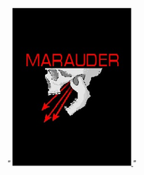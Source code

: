 <!DOCTYPE HTML>
<html>
<head>
<title>Creality K1 Filament Filter V2</title>
<meta name="viewport" content="width=device-width, initial-scale=1">
<style>

q {
  position: absolute;
  top: 50%;
  -ms-transform: translateY(-50%);
  transform: translateY(-50%);
  
  left: 50%;
  -ms-transform: translate(-50%, -50%);
  transform: translate(-50%, -50%);
}

p {
  position: absolute;
  top: 56%;
  -ms-transform: translateY(-50%);
  transform: translateY(-50%);
  
  left: 50%;
  -ms-transform: translate(-50%, -50%);
  transform: translate(-50%, -50%);
  
  text-align: center;
  font-size: 30px;
  color: white;
  font-family: courier new;
  
  padding-top: 10px;
}

body {
  background-color: black;
}

.countdown {
  padding-top: 5%;
}

</style>
</head>
<body>

<div>
  <q>
    <a href="https://www.tindie.com/products/TinyPinapple"><img src="https://github.com/justcallmekoko/ESP32Marauder/raw/master/pictures/marauder3L.jpg?raw=true" alt="3D Wiev">
  </q>
</div>

<div>
  <p class="countdown" id="demo"></p>

  <script>
// Set the date we're counting down to
var countDownDate = new Date("sep 1, 2025 12:00:00").getTime();

// Update the count down every 1 second
var x = setInterval(function() {

  // Get today's date and time
  var now = new Date().getTime();
    
  // Find the distance between now and the count down date
  var distance = countDownDate - now;
    
  // Time calculations for days, hours, minutes and seconds
  var days = Math.floor(distance / (1000 * 60 * 60 * 24));
  var hours = Math.floor((distance % (1000 * 60 * 60 * 24)) / (1000 * 60 * 60));
  var minutes = Math.floor((distance % (1000 * 60 * 60)) / (1000 * 60));
  var seconds = Math.floor((distance % (1000 * 60)) / 1000);
    
  // Output the result in an element with id="demo"
  document.getElementById("demo").innerHTML = days + "d " + hours + "h "
  + minutes + "m " + seconds + "s ";
  
  document.title = days + "d " + hours + "h "
  + minutes + "m " + seconds + "s ";
    
  // If the count down is over, write some text 
  if (distance < 0) {
    clearInterval(x);
    document.getElementById("demo").innerHTML = "EXPIRED";
  }
}, 1000);
  </script>
</div>

</body>
</html>
